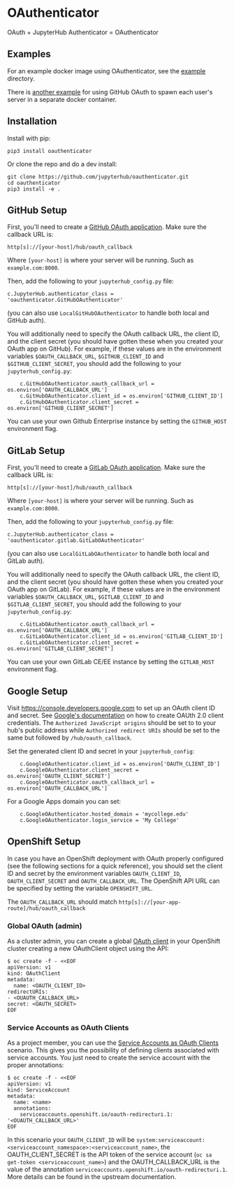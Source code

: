 # OAuthenticator

OAuth + JupyterHub Authenticator = OAuthenticator

## Examples

For an example docker image using OAuthenticator, see the [example](example)
directory.

There is [another
example](https://github.com/jupyterhub/dockerspawner/tree/master/examples/oauth)
for using GitHub OAuth to spawn each user's server in a separate docker
container.

## Installation

Install with pip:

    pip3 install oauthenticator

Or clone the repo and do a dev install:

    git clone https://github.com/jupyterhub/oauthenticator.git
    cd oauthenticator
    pip3 install -e .


## GitHub Setup

First, you'll need to create a [GitHub OAuth
application](https://github.com/settings/applications/new). Make sure the
callback URL is:

    http[s]://[your-host]/hub/oauth_callback

Where `[your-host]` is where your server will be running. Such as
`example.com:8000`.

Then, add the following to your `jupyterhub_config.py` file:

    c.JupyterHub.authenticator_class = 'oauthenticator.GitHubOAuthenticator'

(you can also use `LocalGitHubOAuthenticator` to handle both local and GitHub
auth).

You will additionally need to specify the OAuth callback URL, the client ID, and
the client secret (you should have gotten these when you created your OAuth app
on GitHub). For example, if these values are in the environment variables
`$OAUTH_CALLBACK_URL`, `$GITHUB_CLIENT_ID` and `$GITHUB_CLIENT_SECRET`, you
should add the following to your `jupyterhub_config.py`:
```
    c.GitHubOAuthenticator.oauth_callback_url = os.environ['OAUTH_CALLBACK_URL']
    c.GitHubOAuthenticator.client_id = os.environ['GITHUB_CLIENT_ID']
    c.GitHubOAuthenticator.client_secret = os.environ['GITHUB_CLIENT_SECRET']
```

You can use your own Github Enterprise instance by setting the `GITHUB_HOST` environment
flag.
## GitLab Setup

First, you'll need to create a [GitLab OAuth
application](http://docs.gitlab.com/ce/integration/oauth_provider.html). Make sure the
callback URL is:

    http[s]://[your-host]/hub/oauth_callback

Where `[your-host]` is where your server will be running. Such as
`example.com:8000`.

Then, add the following to your `jupyterhub_config.py` file:

    c.JupyterHub.authenticator_class = 'oauthenticator.gitlab.GitLabOAuthenticator'

(you can also use `LocalGitLabOAuthenticator` to handle both local and GitLab
auth).

You will additionally need to specify the OAuth callback URL, the client ID, and
the client secret (you should have gotten these when you created your OAuth app
on GitLab). For example, if these values are in the environment variables
`$OAUTH_CALLBACK_URL`, `$GITLAB_CLIENT_ID` and `$GITLAB_CLIENT_SECRET`, you
should add the following to your `jupyterhub_config.py`:
```
    c.GitLabOAuthenticator.oauth_callback_url = os.environ['OAUTH_CALLBACK_URL']
    c.GitLabOAuthenticator.client_id = os.environ['GITLAB_CLIENT_ID']
    c.GitLabOAuthenticator.client_secret = os.environ['GITLAB_CLIENT_SECRET']
```

You can use your own GitLab CE/EE instance by setting the `GITLAB_HOST` environment
flag.
## Google Setup

Visit https://console.developers.google.com to set up an OAuth client ID and secret. See [Google's documentation](https://developers.google.com/identity/protocols/OAuth2) on how to create OAUth 2.0 client credentials. The `Authorized JavaScript origins` should be set to to your hub's public address while `Authorized redirect URIs` should be set to the same but followed by `/hub/oauth_callback`.

Set the generated client ID and secret in your `jupyterhub_config`:
```
    c.GoogleOAuthenticator.client_id = os.environ['OAUTH_CLIENT_ID']
    c.GoogleOAuthenticator.client_secret = os.environ['OAUTH_CLIENT_SECRET']
    c.GoogleOAuthenticator.oauth_callback_url = os.environ['OAUTH_CALLBACK_URL']
```
For a Google Apps domain you can set:
```
    c.GoogleOAuthenticator.hosted_domain = 'mycollege.edu'
    c.GoogleOAuthenticator.login_service = 'My College'
```

## OpenShift Setup

In case you have an OpenShift deployment with OAuth properly configured (see the
following sections for a quick reference), you should set the client ID and
secret by the environment variables `OAUTH_CLIENT_ID`, `OAUTH_CLIENT_SECRET` and
`OAUTH_CALLBACK_URL`. The OpenShift API URL can be specified by setting the
variable `OPENSHIFT_URL`.

The `OAUTH_CALLBACK_URL` should match `http[s]://[your-app-route]/hub/oauth_callback`


### Global OAuth (admin)

As a cluster admin, you can create a global [OAuth client](https://docs.openshift.org/latest/architecture/additional_concepts/authentication.html#oauth-clients)
in your OpenShift cluster creating a new OAuthClient object using the API:
```
$ oc create -f - <<EOF
apiVersion: v1
kind: OAuthClient
metadata:
  name: <OAUTH_CLIENT_ID>
redirectURIs:
- <OUAUTH_CALLBACK_URL>
secret: <OAUTH_SECRET>
EOF
```

### Service Accounts as OAuth Clients

As a project member, you can use the [Service Accounts as OAuth Clients](https://docs.openshift.org/latest/architecture/additional_concepts/authentication.html#service-accounts-as-oauth-clients)
scenario. This gives you the possibility of defining clients associated with
service accounts. You just need to create the service account with the
proper annotations:
```
$ oc create -f - <<EOF
apiVersion: v1
kind: ServiceAccount
metadata:
  name: <name>
  annotations:
    serviceaccounts.openshift.io/oauth-redirecturi.1: '<OUAUTH_CALLBACK_URL>'
EOF
```

In this scenario your `OAUTH_CLIENT_ID` will be `system:serviceaccount:<serviceaccount_namespace>:<serviceaccount_name>`,
the OAUTH_CLIENT_SECRET is the API token of the service account (`oc sa get-token <serviceaccount_name>`)
and the OAUTH_CALLBACK_URL is the value of the annotation `serviceaccounts.openshift.io/oauth-redirecturi.1`.
More details can be found in the upstream documentation.
